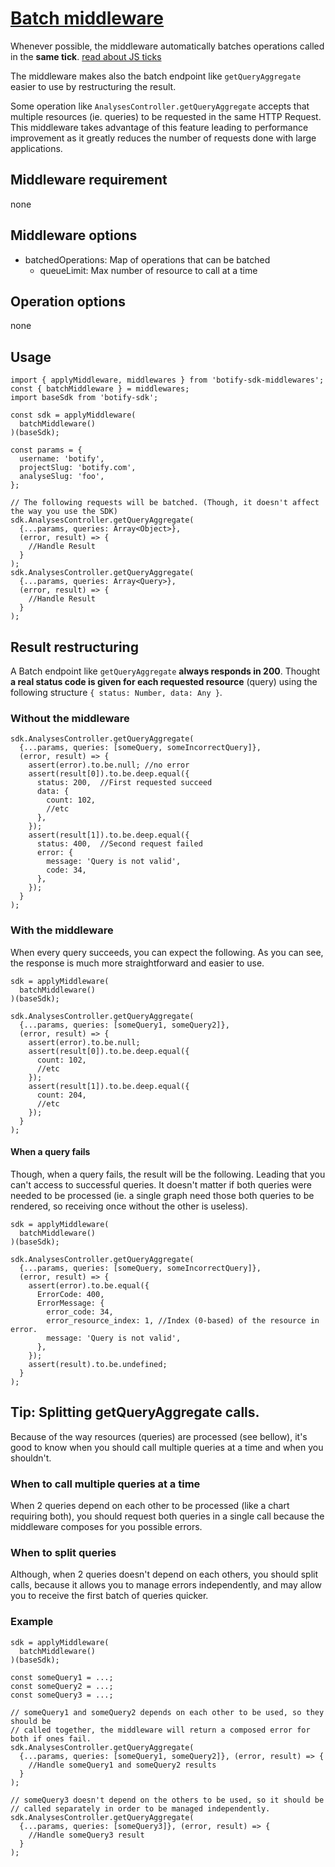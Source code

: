 # [Batch middleware](https://github.com/botify-labs/botify-sdk-js-middlewares/blob/master/src/middlewares/batchMiddleware.js)

Whenever possible, the middleware automatically batches operations called in the **same tick**. [read about JS ticks](http://blog.carbonfive.com/2013/10/27/the-javascript-event-loop-explained)

The middleware makes also the batch endpoint like `getQueryAggregate` easier to use by restructuring the result.

Some operation like `AnalysesController.getQueryAggregate` accepts that multiple resources (ie. queries) to be requested in the same HTTP Request. This middleware takes advantage of this feature leading to performance improvement as it greatly reduces the number of requests done with large applications.

## Middleware requirement
none

## Middleware options
- batchedOperations: Map of operations that can be batched
  - queueLimit: Max number of resource to call at a time

## Operation options
none

## Usage
```JS
import { applyMiddleware, middlewares } from 'botify-sdk-middlewares';
const { batchMiddleware } = middlewares;
import baseSdk from 'botify-sdk';

const sdk = applyMiddleware(
  batchMiddleware()
)(baseSdk);

const params = {
  username: 'botify',
  projectSlug: 'botify.com',
  analyseSlug: 'foo',
};

// The following requests will be batched. (Though, it doesn't affect the way you use the SDK)
sdk.AnalysesController.getQueryAggregate(
  {...params, queries: Array<Object>},
  (error, result) => {
    //Handle Result
  }
);
sdk.AnalysesController.getQueryAggregate(
  {...params, queries: Array<Query>},
  (error, result) => {
    //Handle Result
  }
);
```

## Result restructuring

A Batch endpoint like `getQueryAggregate` **always responds in 200**. Thought **a real status code is given for each requested resource** (query) using the following structure `{ status: Number, data: Any }`.

### Without the middleware
```JS
sdk.AnalysesController.getQueryAggregate(
  {...params, queries: [someQuery, someIncorrectQuery]},
  (error, result) => {
    assert(error).to.be.null; //no error
    assert(result[0]).to.be.deep.equal({
      status: 200,  //First requested succeed
      data: {
        count: 102,
        //etc
      },
    });
    assert(result[1]).to.be.deep.equal({
      status: 400,  //Second request failed
      error: {
        message: 'Query is not valid',
        code: 34,
      },
    });
  }
);
```

### With the middleware
When every query succeeds, you can expect the following. As you can see, the response is much more straightforward and easier to use.
```JS
sdk = applyMiddleware(
  batchMiddleware()
)(baseSdk);

sdk.AnalysesController.getQueryAggregate(
  {...params, queries: [someQuery1, someQuery2]},
  (error, result) => {
    assert(error).to.be.null;
    assert(result[0]).to.be.deep.equal({
      count: 102,
      //etc
    });
    assert(result[1]).to.be.deep.equal({
      count: 204,
      //etc
    });
  }
);
```

#### When a query fails
Though, when a query fails, the result will be the following. Leading that you can't access to successful queries. It doesn't matter if both queries were needed to be processed (ie. a single graph need those both queries to be rendered, so receiving once without the other is useless).

```JS
sdk = applyMiddleware(
  batchMiddleware()
)(baseSdk);

sdk.AnalysesController.getQueryAggregate(
  {...params, queries: [someQuery, someIncorrectQuery]},
  (error, result) => {
    assert(error).to.be.equal({
      ErrorCode: 400,
      ErrorMessage: {
        error_code: 34,
        error_resource_index: 1, //Index (0-based) of the resource in error.
        message: 'Query is not valid',
      },
    });
    assert(result).to.be.undefined;
  }
);
```

## Tip: Splitting getQueryAggregate calls.
Because of the way resources (queries) are processed (see bellow), it's good to know when you should call multiple queries at a time and when you shouldn't.

### When to call multiple queries at a time
When 2 queries depend on each other to be processed (like a chart requiring both), you should request both queries in a single call because the middleware composes for you possible errors.

### When to split queries
Although, when 2 queries doesn't depend on each others, you should split calls, because it allows you to manage errors independently, and may allow you to receive the first batch of queries quicker.

### Example
```JS
sdk = applyMiddleware(
  batchMiddleware()
)(baseSdk);

const someQuery1 = ...;
const someQuery2 = ...;
const someQuery3 = ...;

// someQuery1 and someQuery2 depends on each other to be used, so they should be
// called together, the middleware will return a composed error for both if ones fail.
sdk.AnalysesController.getQueryAggregate(
  {...params, queries: [someQuery1, someQuery2]}, (error, result) => {
    //Handle someQuery1 and someQuery2 results
  }
);

// someQuery3 doesn't depend on the others to be used, so it should be
// called separately in order to be managed independently.
sdk.AnalysesController.getQueryAggregate(
  {...params, queries: [someQuery3]}, (error, result) => {
    //Handle someQuery3 result
  }
);
```
